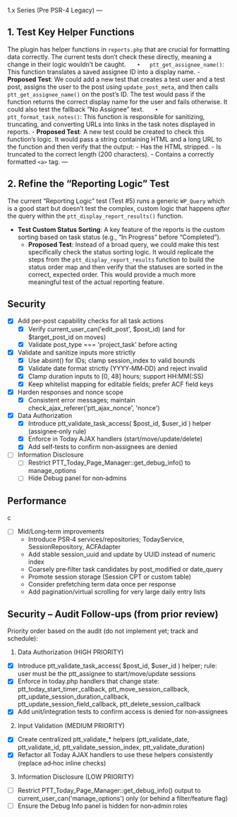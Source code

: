 1.x Series (Pre PSR-4 Legacy)
—

## 1. Test Key Helper Functions

The plugin has helper functions in `reports.php` that are crucial for formatting data correctly. The current tests don’t check these directly, meaning a change in their logic wouldn’t be caught.
`	•	ptt_get_assignee_name()`: This function translates a saved assignee ID into a display name.
	- **Proposed Test**: We could add a new test that creates a test user and a test post, assigns the user to the post using `update_post_meta`, and then calls `ptt_get_assignee_name()` on the post’s ID. The test would pass if the function returns the correct display name for the user and fails otherwise. It could also test the fallback “No Assignee” text.
`	•	ptt_format_task_notes()`: This function is responsible for sanitizing, truncating, and converting URLs into links in the task notes displayed in reports.
	- **Proposed Test**: A new test could be created to check this function’s logic. It would pass a string containing HTML and a long URL to the function and then verify that the output:
		- Has the HTML stripped.
		- Is truncated to the correct length (200 characters).
		- Contains a correctly formatted `<a>` tag.
—

## 2. Refine the “Reporting Logic” Test

The current “Reporting Logic” test (Test #5) runs a generic `WP_Query` which is a good start but doesn’t test the complex, custom logic that happens _after_ the query within the `ptt_display_report_results()` function.
- **Test Custom Status Sorting**: A key feature of the reports is the custom sorting based on task status (e.g., “In Progress” before “Completed”).
	- **Proposed Test**: Instead of a broad query, we could make this test specifically check the status sorting logic. It would replicate the steps from the `ptt_display_report_results` function to build the status order map and then verify that the statuses are sorted in the correct, expected order. This would provide a much more meaningful test of the actual reporting feature.


## Security

- [x] Add per‑post capability checks for all task actions
  - [x] Verify current_user_can('edit_post', $post_id) (and for $target_post_id on moves)
  - [x] Validate post_type === 'project_task' before acting
- [x] Validate and sanitize inputs more strictly
  - [x] Use absint() for IDs; clamp session_index to valid bounds
  - [x] Validate date format strictly (YYYY‑MM‑DD) and reject invalid
  - [x] Clamp duration inputs to [0, 48] hours; support HH:MM(:SS)
  - [x] Keep whitelist mapping for editable fields; prefer ACF field keys
- [x] Harden responses and nonce scope
  - [x] Consistent error messages; maintain check_ajax_referer('ptt_ajax_nonce', 'nonce')
- [x] Data Authorization
  - [x] Introduce ptt_validate_task_access( $post_id, $user_id ) helper (assignee‑only rule)
  - [x] Enforce in Today AJAX handlers (start/move/update/delete)
  - [x] Add self‑tests to confirm non‑assignees are denied
- [ ] Information Disclosure
  - [ ] Restrict PTT_Today_Page_Manager::get_debug_info() to manage_options
  - [ ] Hide Debug panel for non‑admins

## Performance

c
- [ ] Mid/Long‑term improvements
  - Introduce PSR‑4 services/repositories; TodayService, SessionRepository, ACFAdapter
  - Add stable session_uuid and update by UUID instead of numeric index
  - Coarsely pre‑filter task candidates by post_modified or date_query
  - Promote session storage (Session CPT or custom table)
  - Consider prefetching term data once per response
  - Add pagination/virtual scrolling for very large daily entry lists


## Security – Audit Follow‑ups (from prior review)

Priority order based on the audit (do not implement yet; track and schedule):

1) Data Authorization (HIGH PRIORITY)
- [x] Introduce ptt_validate_task_access( $post_id, $user_id ) helper; rule: user must be the ptt_assignee to start/move/update sessions
- [x] Enforce in today.php handlers that change state: ptt_today_start_timer_callback, ptt_move_session_callback, ptt_update_session_duration_callback, ptt_update_session_field_callback, ptt_delete_session_callback
- [x] Add unit/integration tests to confirm access is denied for non‑assignees

2) Input Validation (MEDIUM PRIORITY)
- [x] Create centralized ptt_validate_* helpers (ptt_validate_date, ptt_validate_id, ptt_validate_session_index, ptt_validate_duration)
- [x] Refactor all Today AJAX handlers to use these helpers consistently (replace ad‑hoc inline checks)

3) Information Disclosure (LOW PRIORITY)
- [ ] Restrict PTT_Today_Page_Manager::get_debug_info() output to current_user_can('manage_options') only (or behind a filter/feature flag)
- [ ] Ensure the Debug Info panel is hidden for non‑admin roles
